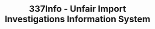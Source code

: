 ---
layout: default
bigquery: https://console.cloud.google.com/bigquery?p=patents-public-data&d=usitc_investigations&page=dataset&project=sheets-management-319211
citation: US International Trade Commission 337Info Unfair Import Investigations Information
  System
contributors: US International Trade Comission
cost: None
description: US International Trade Commission 337Info Unfair Import Investigations
  Information System contains data on investigations done under Section 337. Section
  337 declares the infringement of certain statutory intellectual property rights
  and other forms of unfair competition in import trade to be unlawful practices.
  Most Section 337 investigations involve allegations of patent or registered trademark
  infringement.
documentation: FAQ and tutorial available on the site
last_edit: Mon, 04 Apr 2022 19:10:40 GMT
location: https://pubapps2.usitc.gov/337external/
maintained_by: US International Trade Comission
schema_fields: '[''scheduledEndDateEvidHear'', ''publication_number'', ''invUnfairAct'',
  ''finalIdOnViolationIssue'', ''dateOfPublicationFrNotice'', ''markmanHearing'',
  ''startDateMarkmanHearing'', ''finalDetViolation'', ''internalRemand'', ''gcAttorney'',
  ''title'', ''cafcAppeals'', ''investigationType'', ''copyrightNumbers'', ''currentActiveALJ'',
  ''dateCreated'', ''actualStartDateEvidHear'', ''issueDateOtherNonFinal'', ''teoReliefGranted'',
  ''docketNo'', ''patentNumbers'', ''complainant'', ''teoProceedingInvolved'', ''teoIdDueDate'',
  ''ouiiAttorney'', ''investigationNo'', ''aljAssigned'', ''endDateMarkmanHearing'',
  ''reportingRequirements'', ''teoIdIssueDate'', ''respondent'', ''targetDate'', ''htsNumbers'',
  ''dateComplaintFiled'', ''patentNumber'', ''id'', ''finalDetNoViolation'', ''currentStatus'',
  ''finalIdOnViolationDue'', ''scheduledStartDateEvidHear'', ''investigationTermDate'',
  ''trademarkNumbers'', ''lastUpdated'', ''ouiiParticipation'', ''actualEndDateEvidHear'']'
shortname: unfair_import_investigations
tags:
- import
- legal
- trade
timeframe: 2008-2021 (prior to 2008 downloadable as a JSON file)
title: 337Info - Unfair Import Investigations Information System
uuid: 2721f5ec-e599-4890-9265-9706719fc71e
---